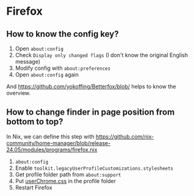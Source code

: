 # Firefox

## How to know the config key?

1. Open `about:config`
1. Check `Display only changed flags` (I don't know the original English message)
1. Modify config with `about:preferences`
1. Open `about:config` again

And <https://github.com/yokoffing/Betterfox/blob/> helps to know the overview.

## How to change finder in page position from bottom to top?

In Nix, we can define this step with <https://github.com/nix-community/home-manager/blob/release-24.05/modules/programs/firefox.nix>

1. `about:config`
1. Enable `toolkit.legacyUserProfileCustomizations.stylesheets`
1. Get profile folder path from `about:support`
1. Put [userChrome.css](userChrome.css) in the profile folder
1. Restart Firefox
